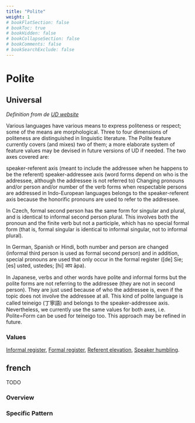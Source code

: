 ```yaml
---
title: "Polite"
weight: 1
# bookFlatSection: false
# bookToc: true
# bookHidden: false
# bookCollapseSection: false
# bookComments: false
# bookSearchExclude: false
---
```


# Polite

## Universal

*Definition from de [UD website](https://universaldependencies.org/u/feat/Person.html)*

Various languages have various means to express politeness or respect; some of the means are morphological. Three to four dimensions of politeness are distinguished in linguistic literature. The Polite feature currently covers (and mixes) two of them; a more elaborate system of feature values may be devised in future versions of UD if needed. The two axes covered are:

speaker-referent axis (meant to include the addressee when he happens to be the referent)
speaker-addressee axis (word forms depend on who is the addressee, although the addressee is not referred to)
Changing pronouns and/or person and/or number of the verb forms when respectable persons are addressed in Indo-European languages belongs to the speaker-referent axis because the honorific pronouns are used to refer to the addressee.

In Czech, formal second person has the same form for singular and plural, and is identical to informal second person plural. This involves both the pronoun and the finite verb but not a participle, which has no special formal form (that is, formal singular is identical to informal singular, not to informal plural).

In German, Spanish or Hindi, both number and person are changed (informal third person is used as formal second person) and in addition, special pronouns are used that only occur in the formal register ([de] Sie; [es] usted, ustedes; [hi] आप āpa).

In Japanese, verbs and other words have polite and informal forms but the polite forms are not referring to the addressee (they are not in second person). They are just used because of who the addressee is, even if the topic does not involve the addressee at all. This kind of polite language is called teineigo (丁寧語) and belongs to the speaker-addressee axis. Nevertheless, we currently use the same values for both axes, i.e. Polite=Form can be used for teineigo too. This approach may be refined in future.

### Values

[Informal register](https://universaldependencies.org/u/feat/Polite.html#Infm),
[Formal register](https://universaldependencies.org/u/feat/Polite.html#Form),
[Referent elevation](https://universaldependencies.org/u/feat/Polite.html#Elev),
[Speaker humbling](https://universaldependencies.org/u/feat/Polite.html#Humb).

## french

TODO
### Overview

### Specific Pattern


